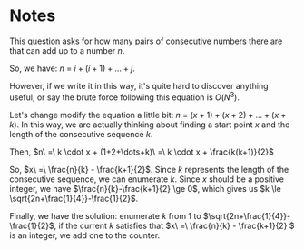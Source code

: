 # Notes

This question asks for how many pairs of consecutive numbers there are that can add up to a number $n$.

So, we have: $n\ =\ i +(i+1)+\dots+j$.

However, if we write it in this way, it's quite hard to discover anything useful, or say the brute force following this equation is $O(N^3)$. 

Let's change modify the equation a little bit: $n\ =\ (x + 1) + (x + 2) + \dots + (x + k)$. In this way, we are actually thinking about finding a start point $x$ and the length of the consecutive sequence $k$. 

Then, $n\ =\ k \cdot x + (1+2+\dots+k)\ =\ k \cdot x + \frac{k(k+1)}{2}$

So, $x\ =\ \frac{n}{k} - \frac{k+1}{2}$. Since $k$ represents the length of the consecutive sequence, we can enumerate $k$. Since $x$ should be a positive integer, we have $\frac{n}{k}-\frac{k+1}{2} \ge 0$, which gives us $k \le \sqrt{2n+\frac{1}{4}}-\frac{1}{2}$.

Finally, we have the solution: enumerate $k$ from $1$ to $\sqrt{2n+\frac{1}{4}}-\frac{1}{2}$, if the current $k$ satisfies that $x\ =\ \frac{n}{k} - \frac{k+1}{2} $ is an integer, we add one to the counter.

